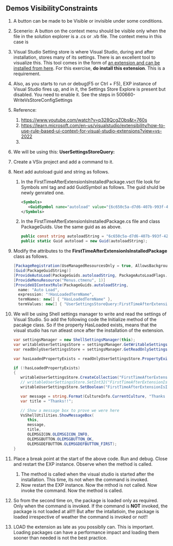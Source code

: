 
## Demos VisibilityConstraints

1. A button can be made to be Visible or invisible under some conditions. 

2. Scenerio: A button on the context menu should be visible only when the file in the solution explorer is a .cs or .vb file. The context menu in this case is 

3. Visual Studio Setting store is where Visual Studio, during and after installation, stores many of its settings. There is an excellent tool to visualize this. This tool comes in the form of [an extension and can be installed from here](https://marketplace.visualstudio.com/items?itemName=PaulHarrington.SettingsStoreExplorerPreview). For this exercise, **do install this extension**. This is a requirement.

4. Also, as you starts to run or debug(F5 or Ctrl + F5), EXP instance of Visual Studio fires up, and in it, the Settings Store Explore is present but disabled. You need to enable it. See the steps in 500660-WriteVsStoreConfigSettings

5. Reference: 
   1. https://www.youtube.com/watch?v=p328QcgZObs&t=760s
   2. https://learn.microsoft.com/en-us/visualstudio/extensibility/how-to-use-rule-based-ui-context-for-visual-studio-extensions?view=vs-2022
   3. 


6. We will be using this: **UserSettingsStoreQuery:<query>**

7. Create a VSix project and add a command to it.
   
8. Next add autoload guid and string as follows.
   1. In the FirstTimeAfterExtensionIsInstalledPackage.vsct file look for Symbols xml tag and add GuidSymbol as follows. The guid shuld be newly genrated one.
      ```xml
      <Symbols>
         <GuidSymbol name="autoload" value="{6c650c5a-d7d6-407b-993f-426d53ddbdde}" />
      </Symbols> 
      ```
   2. In the FirstTimeAfterExtensionIsInstalledPackage.cs file and class PackageGuids. Use the same guid as as above. 
      ```cs
      public const string autoloadString = "6c650c5a-d7d6-407b-993f-426d53ddbdde";
      public static Guid autoload = new Guid(autoloadString);
      ```

9.  Modify the attributes to the **FirstTimeAfterExtensionIsInstalledPackage** class as follows.
      ```cs
      [PackageRegistration(UseManagedResourcesOnly = true, AllowsBackgroundLoading = true)]
      [Guid(PackageGuidString)]
      [ProvideAutoLoad(PackageGuids.autoloadString, PackageAutoLoadFlags.BackgroundLoad)]
      [ProvideMenuResource("Menus.ctmenu", 1)]
      [ProvideUIContextRule(PackageGuids.autoloadString, 
        name: "Auto Load",
        expression: "!HasLoadedTermName",
        termNames: new[] { "HasLoadedTermName" },
        termValues: new[] { "UserSettingsStoreQuery:FirstTimeAfterExtensionIsInstalled\\HasLoaded" })]
      ```

10. We will be using Shell settings manager to write and read the settings of Visual Studio. So add the following code the Initialize method of the pacakge class. So if the property HasLoaded exists, means that the visual studio has run atleast once after the installation of the extension. 
      ```cs
      var settingsManager = new ShellSettingsManager(this);
      var writableUserSettingsStore = settingsManager.GetWritableSettingsStore(SettingsScope.UserSettings);
      var readOnlyUserSettingsStore = settingsManager.GetReadOnlySettingsStore(SettingsScope.UserSettings);

      var hasLoadedPropertyExists = readOnlyUserSettingsStore.PropertyExists(@"FirstTimeAfterExtensionIsInstalled", "HasLoaded");

      if (!hasLoadedPropertyExists)
      {
         writableUserSettingsStore.CreateCollection("FirstTimeAfterExtensionIsInstalled");
         // writableUserSettingsStore.SetInt32("FirstTimeAfterExtensionIsInstalled", "VsRunCount", 1);
         writableUserSettingsStore.SetBoolean("FirstTimeAfterExtensionIsInstalled", "HasLoaded", true);

         var message = string.Format(CultureInfo.CurrentCulture, "Thanks for trying out. Good Day");
         var title = "Thanks!!";

         // Show a message box to prove we were here
         VsShellUtilities.ShowMessageBox(
            this,
            message,
            title,
            OLEMSGICON.OLEMSGICON_INFO,
            OLEMSGBUTTON.OLEMSGBUTTON_OK,
            OLEMSGDEFBUTTON.OLEMSGDEFBUTTON_FIRST);
      }
      ```
11. Place a break point at the start of the above code. Run and debug. Close and restart the EXP instance. Observe when the method is called.
    1.  The method is called when the visual studio is started after the installation. This time, its not when the command is invoked.
    2.  Now restart the EXP instance. Now the mthod is not called. Now invoke the command. Now the method is called.

12. So from the second time on, the package is loaded only as required. Only when the command is invoked. If the command is **NOT** invoked, the package is not loaded at all!!! But after the intallatioin, the package is loaded irrespective of weather the command is invoked or not!!   

13. LOAD the extension as late as you possiblly can. This is important. Loading packages can have a performance impact and loading them sooner than needed is not the best practice. 